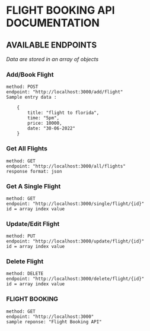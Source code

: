 # FLIGHT BOOKING API DOCUMENTATION

## AVAILABLE ENDPOINTS ##
*Data are stored in an array of objects*

### Add/Book Flight ###
```
method: POST
endpoint: "http://localhost:3000/add/flight"
Sample entry data : 

    {
        title: "flight to florida",
        time: "5pm",
        price: 10000,
        date: "30-06-2022"
    }
```
### Get All Flights ###
```
method: GET
endpoint: "http://localhost:3000/all/flights"
response format: json
```

### Get A Single Flight ###
```
method: GET
endpoint: "http://localhost:3000/single/flight/{id}"
id = array index value
```
### Update/Edit Flight ###
```
method: PUT
endpoint: "http://localhost:3000/update/flight/{id}"
id = array index value
```
### Delete Flight ###
```
method: DELETE
endpoint: "http://localhost:3000/delete/flight/{id}"
id = array index value
```
### FLIGHT BOOKING ###
```
method: GET
endpoint: "http://localhost:3000"
sample reponse: "Flight Booking API"
```
